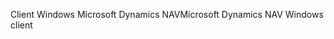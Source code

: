 <span data-ttu-id="bf5ed-101">Client Windows Microsoft Dynamics NAV</span><span class="sxs-lookup"><span data-stu-id="bf5ed-101">Microsoft Dynamics NAV Windows client</span></span>